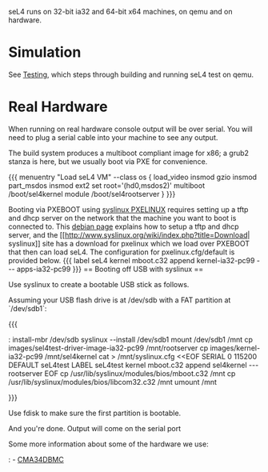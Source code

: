 seL4 runs on 32-bit ia32 and 64-bit x64 machines, on qemu and on
hardware.

# Simulation


See [Testing](https://wiki.sel4.systems/Testing#IA32), which
steps through building and running seL4 test on qemu.

# Real Hardware
 When running on real hardware console output will be
over serial. You will need to plug a serial cable into your machine to
see any output.

The build system produces a multiboot compliant image for x86; a grub2
stanza is here, but we usually boot via PXE for convenience.

{{{ menuentry "Load seL4 VM" --class os { load_video insmod gzio insmod
part_msdos insmod ext2 set root='(hd0,msdos2)' multiboot
/boot/sel4kernel module /boot/sel4rootserver } }}}

Booting via PXEBOOT using
[syslinux PXELINUX](http://www.syslinux.org/wiki/index.php?title=PXELINUX) requires setting up a tftp and dhcp server on the network
that the machine you want to boot is connected to. This
[debian page](https://debian-administration.org/article/478/Setting_up_a_server_for_PXE_network_booting) explains how to setup a tftp and dhcp server, and the
[[<http://www.syslinux.org/wiki/index.php?title=Download>|
syslinux]] site has a download for pxelinux which we load over PXEBOOT
that then can load seL4. The configuration for pxelinux.cfg/default is
provided below. {{{ label seL4 kernel mboot.c32 append kernel-ia32-pc99
--- apps-ia32-pc99 }}} == Booting off USB with syslinux ==

Use syslinux to create a bootable USB stick as follows.

Assuming your USB flash drive is at /dev/sdb with a FAT partition at
\`/dev/sdb1\`:

{{{

:   install-mbr /dev/sdb syslinux --install /dev/sdb1 mount /dev/sdb1
    /mnt cp images/sel4test-driver-image-ia32-pc99 /mnt/rootserver cp
    images/kernel-ia32-pc99 /mnt/sel4kernel cat > /mnt/syslinux.cfg
    <<EOF SERIAL 0 115200 DEFAULT seL4test LABEL seL4test kernel
    mboot.c32 append sel4kernel --- rootserver EOF cp
    /usr/lib/syslinux/modules/bios/mboot.c32 /mnt cp
    /usr/lib/syslinux/modules/bios/libcom32.c32 /mnt umount /mnt

}}}

Use fdisk to make sure the first partition is bootable.

And you're done. Output will come on the serial port

Some more information about some of the hardware we use:

:   -   [CMA34DBMC](CMA34DBMC)


